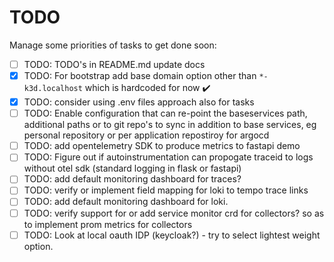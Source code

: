 # TODO

Manage some priorities of tasks to get done soon:

* [ ] TODO: TODO's in README.md update docs
* [x] TODO: For bootstrap add base domain option other than `*-k3d.localhost` which is hardcoded for now :heavy_check_mark:
* [x] TODO: consider using .env files approach also for tasks
* [ ] TODO: Enable configuration that can re-point the baseservices path, additional paths or to git repo's to sync in addition to base services, eg personal repository or per application repostiroy for argocd
* [ ] TODO: add opentelemetry SDK to produce metrics to fastapi demo
* [ ] TODO: Figure out if autoinstrumentation can propogate traceid to logs without otel sdk (standard logging in flask or fastapi)
* [ ] TODO: add default monitoring dashboard for traces?
* [ ] TODO: verify or implement field mapping for loki to tempo trace links
* [ ] TODO: add default monitoring dashboard for loki.
* [ ] TODO: verify support for or add service monitor crd for collectors? so as to implement prom metrics for collectors
* [ ] TODO: Look at local oauth IDP (keycloak?) - try to select lightest weight option.
